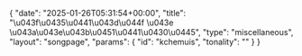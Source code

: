{
    "date": "2025-01-26T05:31:54+00:00",
    "title": "\u043f\u0435\u0441\u043d\u044f \u043e \u043a\u043e\u043b\u0451\u0441\u0430\u0445",
    "type": "miscellaneous",
    "layout": "songpage",
    "params": {
        "id": "kchemuis",
        "tonality": ""
    }
}